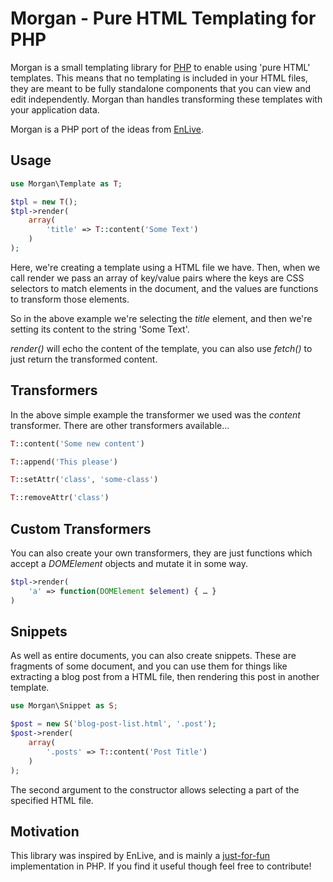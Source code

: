 
# Morgan - Pure HTML Templating for PHP

Morgan is a small templating library for [PHP](http://www.php.net) to enable
using 'pure HTML' templates.  This means that no templating is included in
your HTML files, they are meant to be fully standalone components that you
can view and edit independently.  Morgan than handles transforming these
templates with your application data.

Morgan is a PHP port of the ideas from [EnLive](https://github.com/cgrand/enlive).

## Usage

```php
use Morgan\Template as T;

$tpl = new T();
$tpl->render(
    array(
        'title' => T::content('Some Text')
    )
);
```

Here, we're creating a template using a HTML file we have.  Then, when we call
render we pass an array of key/value pairs where the keys are CSS selectors to
match elements in the document, and the values are functions to transform those
elements.

So in the above example we're selecting the _title_ element, and then we're
setting its content to the string 'Some Text'.

_render()_ will echo the content of the template, you can also use _fetch()_ to
just return the transformed content.

## Transformers

In the above simple example the transformer we used was the _content_ transformer.
There are other transformers available…

```php
T::content('Some new content')

T::append('This please')

T::setAttr('class', 'some-class')

T::removeAttr('class')
```

## Custom Transformers

You can also create your own transformers, they are just functions which accept
a _DOMElement_ objects and mutate it in some way.

```php
$tpl->render(
    'a' => function(DOMElement $element) { … }
)
```

## Snippets

As well as entire documents, you can also create snippets.  These are fragments
of some document, and you can use them for things like extracting a blog post
from a HTML file, then rendering this post in another template.

```php
use Morgan\Snippet as S;

$post = new S('blog-post-list.html', '.post');
$post->render(
    array(
        '.posts' => T::content('Post Title')
    )
);
```

The second argument to the constructor allows selecting a part of the specified
HTML file.

## Motivation

This library was inspired by EnLive, and is mainly a [just-for-fun](http://en.wikipedia.org/wiki/Just_for_Fun)
implementation in PHP.  If you find it useful though feel free to contribute!

